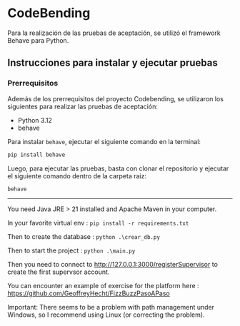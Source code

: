 # CodeBending
Para la realización de las pruebas de aceptación, se utilizó el framework Behave para Python.
## Instrucciones para instalar y ejecutar pruebas
### Prerrequisitos
Además de los prerrequisitos del proyecto Codebending, se utilizaron los siguientes para realizar las pruebas de aceptación:
- Python 3.12
- behave

Para instalar `behave`, ejecutar el siguiente comando en la terminal:
```bash
pip install behave
```

Luego, para ejecutar las pruebas, basta con clonar el repositorio y ejecutar el siguiente comando dentro de la carpeta raiz:
```bash
behave
```

***

You need Java JRE > 21 installed and Apache Maven in your computer.

In your favorite virtual env :
`pip install -r requirements.txt`

Then to create the database :
`python .\crear_db.py`

Then to start the project :
`python .\main.py` 

Then you need to connect to http://127.0.0.1:3000/registerSupervisor to create the first supervsor account.

You can encounter an example of exercise for the platform here : https://github.com/GeoffreyHecht/FizzBuzzPasoAPaso

Important: There seems to be a problem with path management under Windows, so I recommend using Linux (or correcting the problem).
